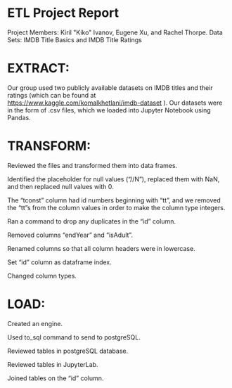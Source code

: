 # ETL Project Report
Project Members: Kiril "Kiko" Ivanov, Eugene Xu, and Rachel Thorpe. 
Data Sets: IMDB Title Basics and IMDB Title Ratings

# EXTRACT:

Our group used two publicly available datasets on IMDB titles and their ratings (which can be found at https://www.kaggle.com/komalkhetlani/imdb-dataset ). Our datasets were in the form of .csv files, which we loaded into Jupyter Notebook using Pandas.

# TRANSFORM:
Reviewed the files and transformed them into data frames.

Identified the placeholder for null values (“//N”), replaced them with NaN, and then replaced null values with 0.

The “tconst” column had id numbers beginning with “tt”, and we removed the “tt”s from the column values in order to make the column type integers.

Ran a command to drop any duplicates in the “id” column. 

Removed columns “endYear” and “isAdult”.

Renamed columns so that all column headers were in lowercase.

Set “id” column as dataframe index.

Changed column types. 

# LOAD:
Created an engine.

Used to_sql command to send to postgreSQL.

Reviewed tables in postgreSQL database.

Reviewed tables in JupyterLab.

Joined tables on the “id” column.
